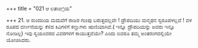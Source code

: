 +++
title = "021 ಆ ಲತಾಙ್ಗಿಯ"

+++
21. ಆ ಸುಂದರಿಯ ಮದುವೆಗೆ ರಾಜರ ಗುಂಪು ಬರುತ್ತದಲ್ಲವೇ ! ದ್ರೌಪದಿಯು ಮನ್ಮಥನ ಸ್ವರೂಪಳಲ್ಲವೆ ! ವಳ ರೂಪದ ವರ್ಣನೆಯನ್ನು ಕೆಳಿದ  ಕಿವಿಗಳಿಗೆ ಕಣ್ಣುಗಳು ಋಣಿಯಾಗಿವೆ.( ಇನ್ನೂ ದ್ರೌಪದಿಯನ್ನು ಅವರು ಇನ್ನೂ ನೋಡಿಲ್ಲ) ಇವು ಸ್ವಯಂವರದ ವಿವರಗಳಿಗೆ ಕಾಯುತ್ತವೆಯೇ? ಎಂದು ಐವರೂ ತಮ್ಮ ಅಂತರಂಗದಲ್ಲಿಯೇ ಯೋಚಿಸಿದರು.